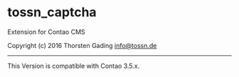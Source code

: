 tossn_captcha
=========

Extension for Contao CMS

Copyright (c) 2016 Thorsten Gading <info@tossn.de>

---

This Version is compatible with Contao 3.5.x.